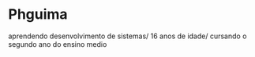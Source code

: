 # Phguima
aprendendo desenvolvimento de sistemas/
16 anos de idade/
cursando o segundo ano do ensino medio 
